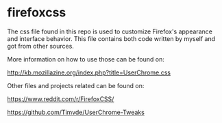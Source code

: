 # firefoxcss
The css file found in this repo is used to customize Firefox's appearance and interface behavior.
This file contains both code written by myself and got from other sources.

More information on how to use those can be found on: 

http://kb.mozillazine.org/index.php?title=UserChrome.css

Other files and projects related can be found on:

https://www.reddit.com/r/FirefoxCSS/

https://github.com/Timvde/UserChrome-Tweaks
